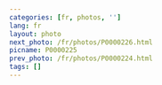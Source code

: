 ```yaml
---
categories: [fr, photos, '']
lang: fr
layout: photo
next_photo: /fr/photos/P0000226.html
picname: P0000225
prev_photo: /fr/photos/P0000224.html
tags: []
---
```

